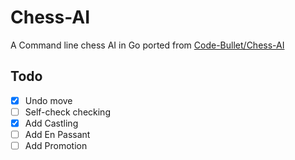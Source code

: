 # Chess-AI
A Command line chess AI in Go ported from [Code-Bullet/Chess-AI](https://github.com/Code-Bullet/Chess-AI)

## Todo
- [X] Undo move
- [ ] Self-check checking
- [X] Add Castling
- [ ] Add En Passant
- [ ] Add Promotion
